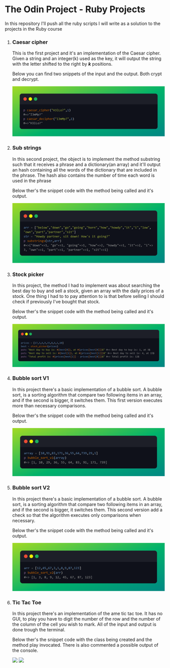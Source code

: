# The Odin Project - Ruby Projects
In this repository I'll push all the ruby scripts I will write as a solution to the projects in the Ruby course

<ol>
<li>
  <h3>Caesar cipher</h3>
  <p>This is the first project and it's an implementation of the Caesar cipher. Given a string and an integer(k) used as the key, it will output the string with the letter shifted to the right by <b><i>k</i></b> positions.</p>
    <p>Below you can find two snippets of the input and the output. Both crypt and decrypt.</p>
  <img src="imgs/caesar_result.png">
</li>
<li>
  <h3>Sub strings</h3>
  <p>In this second project, the object is to implement the method substring such that it receives a phrase and a dictionary(an array) and it'll 
  output an hash containing all the words of the dictionary that are included in the phrase. The hash also contains the number of time each word 
    is used in the phrase</p>
  <p>Below ther's the snippet code with the method being called and it's output.</p>
  <img src="imgs/substrings_result.png">
</li>
<li>
  <h3>Stock picker</h3>
  <p>In this project, the method I had to implement was about searching the best day to buy and sell a stock, given an array with the daily prices of a stock. One thing I had to to pay attention to is that before selling I should check if previously I've bought that stock.</p>
  <p>Below ther's the snippet code with the method being called and it's output.</p>
  <img src="imgs/stock_picker_result.png">
</li>
<li>
  <h3>Bubble sort V1</h3>
  <p>In this project there's a basic implementation of a bubble sort.  A bubble sort, is a sorting algorithm that compare two following items in an array, and if the second is bigger, it switches them. This first version executes more than necessary comparisons.</p>
  <p>Below ther's the snippet code with the method being called and it's output.</p>
  <img src="imgs/bubble_sort_result_V1.png">
</li>
<li>
  <h3>Bubble sort V2</h3>
  <p>In this project there's a basic implementation of a bubble sort.  A bubble sort, is a sorting algorithm that compare two following items in an array, and if the second is bigger, it switches them. This second version add a check so that the algorithm executes only comparisons when necessary.</p>
  <p>Below ther's the snippet code with the method being called and it's output.</p>
  <img src="imgs/bubble_sort_result_V2.png">
</li>
<li>
  <h3>Tic Tac Toe</h3>
  <p>In this project there's an implementation of the ame tic tac toe. It has no GUI, to play you have to digit the number of the row and the number of the column of the cell you wish to mark. All of the input and output is done trough the terminal.</p>
  <p>Below ther's the snippet code with the class being created and the method play invocated. There is also commented a possible output of the console.</p>
  <img src="imgs/tic_tac_toe_win" width=45%>
  <img src="imgs/tic_tac_toe_out_bound" width=45%>
</li>
</ol>

